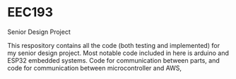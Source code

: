 # EEC193
Senior Design Project

This respository contains all the code (both testing and implemented) for my senior design project. 
Most notable code included in here is arduino and ESP32 embedded systems. Code for communication between parts, and code for communication between microcontroller and AWS, 
